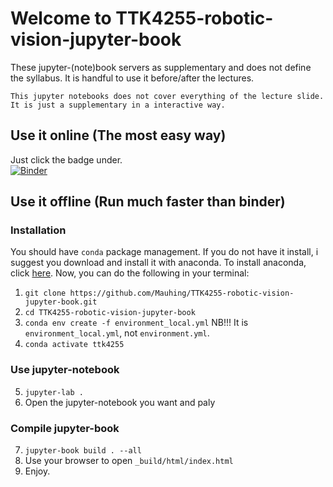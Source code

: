 # Welcome to TTK4255-robotic-vision-jupyter-book
These jupyter-(note)book servers as supplementary and does not define the syllabus.
It is handful to use it before/after the lectures.

```{caution}
This jupyter notebooks does not cover everything of the lecture slide.
It is just a supplementary in a interactive way.
```
## Use it online (The most easy way)
Just click the badge under.  
[![Binder](https://mybinder.org/badge_logo.svg)](https://mybinder.org/v2/gh/Mauhing/TTK4255-robotic-vision-jupyter-book/main)

## Use it offline (Run much faster than binder)
### Installation
You should have `conda` package management. If you do not have it install, i suggest you download and install it with anaconda. To install anaconda, click [here](https://www.anaconda.com/products/individual). Now, you can do the following in your terminal:
1. `git clone https://github.com/Mauhing/TTK4255-robotic-vision-jupyter-book.git`
2. `cd TTK4255-robotic-vision-jupyter-book`
3. `conda env create -f environment_local.yml` NB!!! It is `environment_local.yml`, not `environment.yml`.
4. `conda activate ttk4255`

### Use jupyter-notebook
5. `jupyter-lab .`
6. Open the jupyter-notebook you want and paly

### Compile jupyter-book
7. `jupyter-book build . --all`
8. Use your browser to open `_build/html/index.html`
9. Enjoy.

